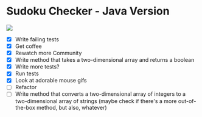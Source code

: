 # Sudoku Checker - Java Version

![](https://media.giphy.com/media/EPwELUbhreEPC/giphy.gif)

- [x] Write failing tests
- [x] Get coffee
- [x] Rewatch more Community
- [x] Write method that takes a two-dimensional array and returns a boolean
- [x] Write more tests?
- [x] Run tests
- [x] Look at adorable mouse gifs
- [ ] Refactor
- [ ] Write method that converts a two-dimensional array of integers to a two-dimensional array of strings (maybe check if there's a more out-of-the-box method, but also, whatever)

